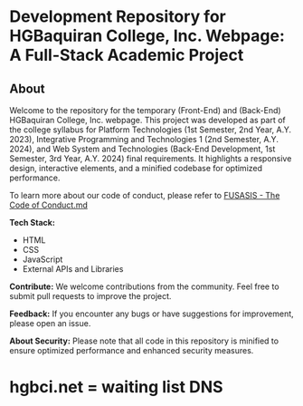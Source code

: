 # Development Repository for HGBaquiran College, Inc. Webpage: A Full-Stack Academic Project

## About

Welcome to the repository for the temporary (Front-End) and (Back-End) HGBaquiran College, Inc. webpage. This project was developed as part of the college syllabus for Platform Technologies (1st Semester, 2nd Year, A.Y. 2023), Integrative Programming and Technologies 1 (2nd Semester, A.Y. 2024), and Web System and Technologies (Back-End Development, 1st Semester, 3rd Year, A.Y. 2024) final requirements. It highlights a responsive design, interactive elements, and a minified codebase for optimized performance.

To learn more about our code of conduct, please refer to [FUSASIS - The Code of Conduct.md](https://github.com/jesusdiazjess/hgbc.edu.ph?tab=coc-ov-file)

**Tech Stack:**
- HTML
- CSS
- JavaScript
- External APIs and Libraries

**Contribute:**
We welcome contributions from the community. Feel free to submit pull requests to improve the project.

**Feedback:**
If you encounter any bugs or have suggestions for improvement, please open an issue.

**About Security:**
Please note that all code in this repository is minified to ensure optimized performance and enhanced security measures.

# hgbci.net = waiting list DNS

